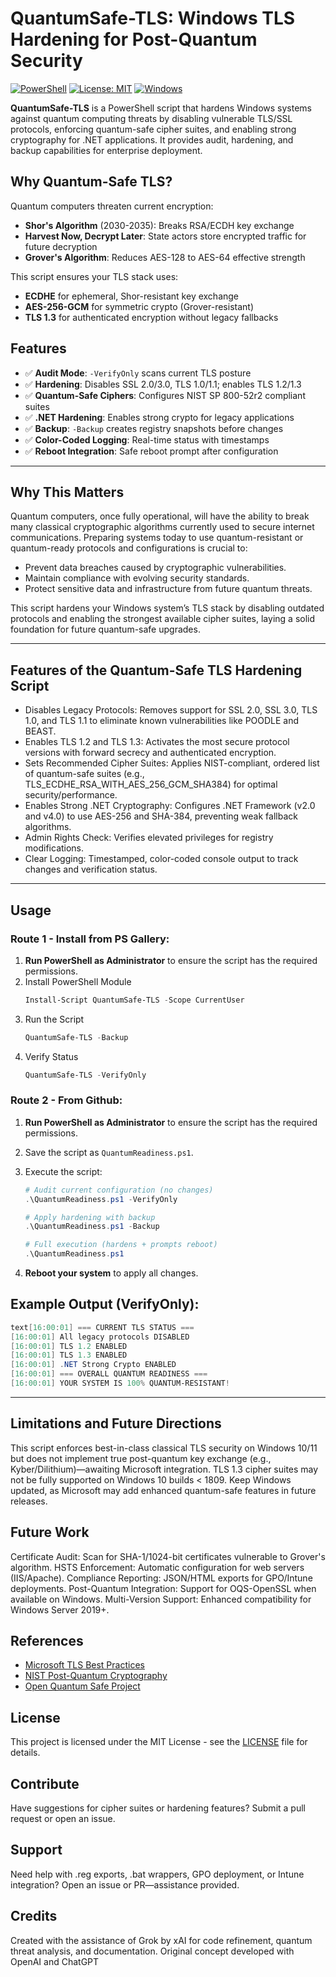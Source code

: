 # QuantumSafe-TLS: Windows TLS Hardening for Post-Quantum Security

[![PowerShell](https://img.shields.io/badge/PowerShell-5.1+-blue?logo=powershell)](https://learn.microsoft.com/en-us/powershell/)
[![License: MIT](https://img.shields.io/badge/License-MIT-yellow.svg)](https://opensource.org/licenses/MIT)
[![Windows](https://img.shields.io/badge/Windows-10/11-green?logo=windows)](https://learn.microsoft.com/en-us/windows/)

**QuantumSafe-TLS** is a PowerShell script that hardens Windows systems against quantum computing threats by disabling vulnerable TLS/SSL protocols, enforcing quantum-safe cipher suites, and enabling strong cryptography for .NET applications. It provides audit, hardening, and backup capabilities for enterprise deployment.

## Why Quantum-Safe TLS?

Quantum computers threaten current encryption:
- **Shor's Algorithm** (2030-2035): Breaks RSA/ECDH key exchange
- **Harvest Now, Decrypt Later**: State actors store encrypted traffic for future decryption
- **Grover's Algorithm**: Reduces AES-128 to AES-64 effective strength

This script ensures your TLS stack uses:
- **ECDHE** for ephemeral, Shor-resistant key exchange
- **AES-256-GCM** for symmetric crypto (Grover-resistant)
- **TLS 1.3** for authenticated encryption without legacy fallbacks

## Features

- ✅ **Audit Mode**: `-VerifyOnly` scans current TLS posture
- ✅ **Hardening**: Disables SSL 2.0/3.0, TLS 1.0/1.1; enables TLS 1.2/1.3
- ✅ **Quantum-Safe Ciphers**: Configures NIST SP 800-52r2 compliant suites
- ✅ **.NET Hardening**: Enables strong crypto for legacy applications
- ✅ **Backup**: `-Backup` creates registry snapshots before changes
- ✅ **Color-Coded Logging**: Real-time status with timestamps
- ✅ **Reboot Integration**: Safe reboot prompt after configuration

---

## Why This Matters

Quantum computers, once fully operational, will have the ability to break many classical cryptographic algorithms currently used to secure internet communications. Preparing systems today to use quantum-resistant or quantum-ready protocols and configurations is crucial to:

- Prevent data breaches caused by cryptographic vulnerabilities.
- Maintain compliance with evolving security standards.
- Protect sensitive data and infrastructure from future quantum threats.

This script hardens your Windows system’s TLS stack by disabling outdated protocols and enabling the strongest available cipher suites, laying a solid foundation for future quantum-safe upgrades.

---

## Features of the Quantum-Safe TLS Hardening Script

- Disables Legacy Protocols: Removes support for SSL 2.0, SSL 3.0, TLS 1.0, and TLS 1.1 to eliminate known vulnerabilities like POODLE and BEAST.
- Enables TLS 1.2 and TLS 1.3: Activates the most secure protocol versions with forward secrecy and authenticated encryption.
- Sets Recommended Cipher Suites: Applies NIST-compliant, ordered list of quantum-safe suites (e.g., TLS_ECDHE_RSA_WITH_AES_256_GCM_SHA384) for optimal security/performance.
- Enables Strong .NET Cryptography: Configures .NET Framework (v2.0 and v4.0) to use AES-256 and SHA-384, preventing weak fallback algorithms.
- Admin Rights Check: Verifies elevated privileges for registry modifications.
- Clear Logging: Timestamped, color-coded console output to track changes and verification status.

---

## Usage

### Route 1 - Install from PS Gallery:

1. **Run PowerShell as Administrator** to ensure the script has the required permissions.
2. Install PowerShell Module
   ```powershell
   Install-Script QuantumSafe-TLS -Scope CurrentUser
   ```
3. Run the Script
   ```powershell
   QuantumSafe-TLS -Backup
   ```
4. Verify Status
   ```powershell
   QuantumSafe-TLS -VerifyOnly
   ```

### Route 2 - From Github:

1. **Run PowerShell as Administrator** to ensure the script has the required permissions.
2. Save the script as `QuantumReadiness.ps1`.
3. Execute the script:

    ```powershell
    # Audit current configuration (no changes)
    .\QuantumReadiness.ps1 -VerifyOnly

    # Apply hardening with backup
    .\QuantumReadiness.ps1 -Backup

    # Full execution (hardens + prompts reboot)
    .\QuantumReadiness.ps1
    ```

4. **Reboot your system** to apply all changes.

## Example Output (VerifyOnly):
```powershell
text[16:00:01] === CURRENT TLS STATUS ===
[16:00:01] All legacy protocols DISABLED
[16:00:01] TLS 1.2 ENABLED
[16:00:01] TLS 1.3 ENABLED
[16:00:01] .NET Strong Crypto ENABLED
[16:00:01] === OVERALL QUANTUM READINESS ===
[16:00:01] YOUR SYSTEM IS 100% QUANTUM-RESISTANT!
```

---

## Limitations and Future Directions

This script enforces best-in-class classical TLS security on Windows 10/11 but does not implement true post-quantum key exchange (e.g., Kyber/Dilithium)—awaiting Microsoft integration.
TLS 1.3 cipher suites may not be fully supported on Windows 10 builds < 1809.
Keep Windows updated, as Microsoft may add enhanced quantum-safe features in future releases.

## Future Work

Certificate Audit: Scan for SHA-1/1024-bit certificates vulnerable to Grover's algorithm.
HSTS Enforcement: Automatic configuration for web servers (IIS/Apache).
Compliance Reporting: JSON/HTML exports for GPO/Intune deployments.
Post-Quantum Integration: Support for OQS-OpenSSL when available on Windows.
Multi-Version Support: Enhanced compatibility for Windows Server 2019+.

## References

- [Microsoft TLS Best Practices](https://learn.microsoft.com/en-us/windows-server/security/tls/tls-registry-settings)
- [NIST Post-Quantum Cryptography](https://csrc.nist.gov/projects/post-quantum-cryptography)
- [Open Quantum Safe Project](https://openquantumsafe.org/)

## License

This project is licensed under the MIT License - see the [LICENSE](https://github.com/collingeorge/QUANTUMREADINESS/blob/main/LICENSE) file for details.

## Contribute

Have suggestions for cipher suites or hardening features? Submit a pull request or open an issue.

## Support

Need help with .reg exports, .bat wrappers, GPO deployment, or Intune integration? Open an issue or PR—assistance provided.

## Credits

Created with the assistance of Grok by xAI for code refinement, quantum threat analysis, and documentation. Original concept developed with OpenAI and ChatGPT

